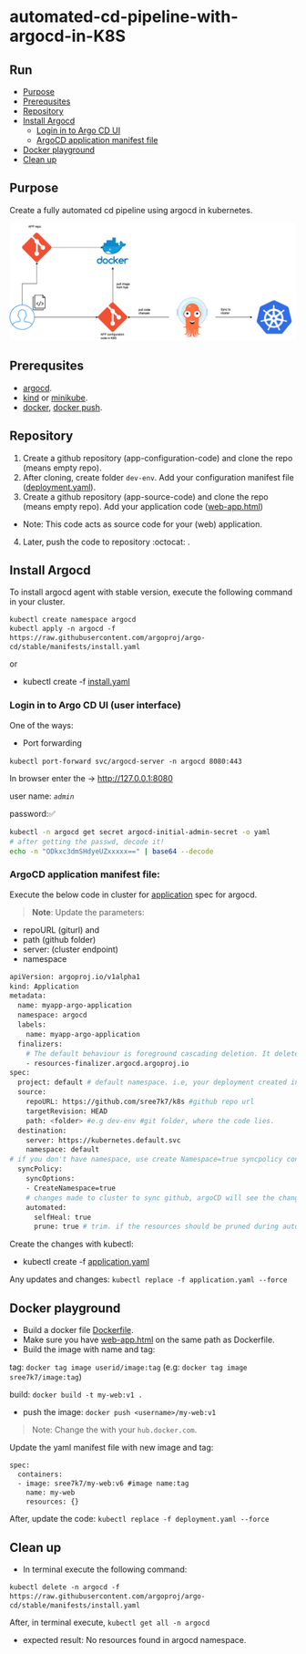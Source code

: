 # automated-cd-pipeline-with-argocd-in-K8S

## Run
  - [Purpose](#purpose)
  - [Prerequsites](#prerequsites)
  - [Repository](#repository)
  - [Install Argocd](#install-argocd)
    - [Login in to Argo CD UI](#login-in-to-argo-cd-ui-user-interface) 
    - [ArgoCD application manifest file](#argocd-application-manifest-file)
  - [Docker playground](#docker-playground)
  - [Clean up](#clean-up)

## Purpose

Create a fully automated cd pipeline using argocd in kubernetes.

![design](pics/diagram.png)
## Prerequsites

- [argocd](https://argo-cd.readthedocs.io/en/stable/getting_started/).
- [kind](https://kind.sigs.k8s.io/docs/user/quick-start/) or [minikube](https://kubernetes.io/docs/tutorials/kubernetes-basics/create-cluster/cluster-intro/).
- [docker](https://www.docker.com/), [docker push](https://docs.docker.com/engine/reference/commandline/push/).

## Repository 

1. Create a github repository (app-configuration-code) and clone the repo (means empty repo).
2. After cloning, create folder `dev-env`. Add your configuration manifest file ([deployment.yaml](deployment.yaml)).
3. Create a github repository (app-source-code) and clone the repo (means empty repo). Add your application code ([web-app.html](web-app.html))

  - Note: This code acts as source code for your (web) application.

4. Later, push the code to repository :octocat: .

## Install Argocd

To install argocd agent with stable version, execute the following command in your cluster.

```
kubectl create namespace argocd
kubectl apply -n argocd -f https://raw.githubusercontent.com/argoproj/argo-cd/stable/manifests/install.yaml
```
or

- kubectl create -f [install.yaml](install.yaml)

### Login in to Argo CD UI (user interface)

One of the ways: 
- Port forwarding

`kubectl port-forward svc/argocd-server -n argocd 8080:443`

In browser enter the → http://127.0.0.1:8080

user name: *`admin`* 

password::white_check_mark:

```bash
kubectl -n argocd get secret argocd-initial-admin-secret -o yaml
# after getting the passwd, decode it!
echo -n "ODkxc3dmSHdyeUZxxxxx==" | base64 --decode
```

### ArgoCD application manifest file:

Execute the below code in cluster for [application](https://argo-cd.readthedocs.io/en/stable/operator-manual/declarative-setup/) spec for argocd.

> **Note**: Update the parameters:
- repoURL (giturl) and 
- path (github folder)
- server: (cluster endpoint)
- namespace

```bash
apiVersion: argoproj.io/v1alpha1
kind: Application
metadata:
  name: myapp-argo-application
  namespace: argocd
  labels:
    name: myapp-argo-application
  finalizers:
    # The default behaviour is foreground cascading deletion. It delete both the app and it's resource.
    - resources-finalizer.argocd.argoproj.io
spec:
  project: default # default namespace. i.e, your deployment created in default namespace
  source:
    repoURL: https://github.com/sree7k7/k8s #github repo url
    targetRevision: HEAD
    path: <folder> #e.g dev-env #git folder, where the code lies.
  destination:
    server: https://kubernetes.default.svc
    namespace: default
# if you don't have namespace, use create Namespace=true syncpolicy config
  syncPolicy:
    syncOptions:
    - CreateNamespace=true
    # changes made to cluster to sync github, argoCD will see the changes made in manifest file
    automated:
      selfHeal: true
      prune: true # trim. if the resources should be pruned during auto-syncing.
```

Create the changes with kubectl:

- kubectl create -f [application.yaml](application-argocd/application.yaml)

Any updates and changes:
`kubectl replace -f application.yaml --force`

## Docker playground

- Build a docker file [Dockerfile](docker/Dockerfile).
- Make sure you have [web-app.html](app-configuration-code/app-source-code/web-app.html) on the same path as Dockerfile.
- Build the image with name and tag:

tag: `docker tag image userid/image:tag` (e.g: `docker tag image sree7k7/image:tag`)

build: `docker build -t my-web:v1 .`
- push the image:
`docker push <username>/my-web:v1`

> Note: Change the <username> with your `hub.docker.com`.

Update the yaml manifest file with new image and tag:

    spec:
      containers:
      - image: sree7k7/my-web:v6 #image name:tag
        name: my-web
        resources: {}

After, update the code: `kubectl replace -f deployment.yaml --force`

## Clean up

- In terminal execute the following command:

```docker
kubectl delete -n argocd -f https://raw.githubusercontent.com/argoproj/argo-cd/stable/manifests/install.yaml
```
After, in terminal execute, `kubectl get all -n argocd`
- expected result: No resources found in argocd namespace.
